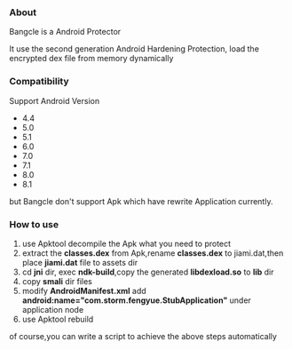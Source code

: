 ### About
Bangcle  is a Android Protector

It use  the  second generation Android Hardening Protection, load the encrypted dex file from memory dynamically

### Compatibility
Support Android Version
- 4.4
- 5.0
- 5.1
- 6.0
- 7.0
- 7.1
- 8.0
- 8.1

but Bangcle don't support Apk which have rewrite Application currently.

### How to use
1. use Apktool decompile the Apk what you need to protect
2. extract the **classes.dex** from Apk,rename **classes.dex** to jiami.dat,then place **jiami.dat** file to assets dir
3. cd **jni** dir, exec **ndk-build**,copy the generated **libdexload.so** to **lib** dir
4. copy **smali** dir files
5. modify **AndroidManifest.xml**
   add  **android:name="com.storm.fengyue.StubApplication"** under application node
6. use Apktool rebuild

of course,you can write a script to achieve the above steps automatically
